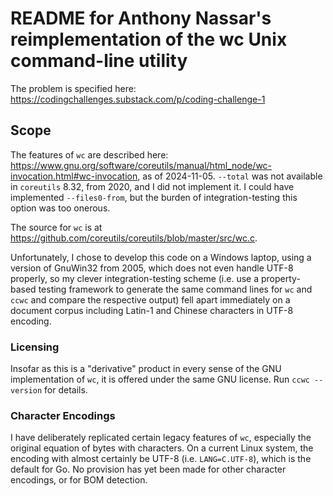 # README for Anthony Nassar's reimplementation of the wc Unix command-line utility

The problem is specified here: https://codingchallenges.substack.com/p/coding-challenge-1

## Scope

The features of `wc` are described here: https://www.gnu.org/software/coreutils/manual/html_node/wc-invocation.html#wc-invocation,
as of 2024-11-05. `--total` was not available in `coreutils` 8.32, from 2020, and I did not implement it. I could have
implemented `--files0-from`, but the burden of integration-testing this option was too onerous.

The source for `wc` is at https://github.com/coreutils/coreutils/blob/master/src/wc.c.

Unfortunately, I chose to develop this code on a Windows laptop, using a version of GnuWin32 from 2005, which does
not even handle UTF-8 properly, so my clever integration-testing scheme (i.e. use a property-based testing framework to 
generate the same command lines for `wc` and `ccwc` and compare the respective output) fell apart immediately
on a document corpus including Latin-1 and Chinese characters in UTF-8 encoding.

### Licensing

Insofar as this is a "derivative" product in every sense of the GNU implementation of `wc`, it 
is offered under the same GNU license. Run `ccwc --version` for details.

### Character Encodings

I have deliberately replicated certain legacy features of `wc`, especially the original equation 
of bytes with characters. On a current Linux system, the encoding with almost certainly be UTF-8 
(i.e. `LANG=C.UTF-8`), which is the default for Go. No provision has yet been made for other character
encodings, or for BOM detection.
